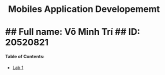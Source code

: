 <h1 align=center> Mobiles Application Developememt <h1>
## Full name: Võ Minh Trí
## ID: 20520821

#### Table of Contents:
* [Lab 1](https://github.com/trivm12/mobile_labs_20520821/tree/main/Lab1)

